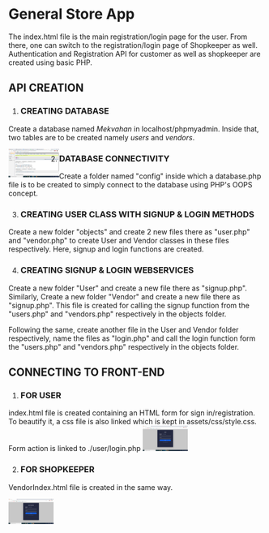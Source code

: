 # General Store App
The index.html file is the main registration/login page for the user. From there, one can switch to the registration/login page of Shopkeeper as well. 
Authentication and Registration API for customer as well as shopkeeper are created using basic PHP.

##  API CREATION

1. ### CREATING DATABASE
 Create a database named *Mekvahan* in localhost/phpmyadmin.
Inside that, two tables are to be created namely *users* and *vendors*.

<img src="images/databases.png" style="width:100px; float:left;"></img>

2. ### DATABASE CONNECTIVITY
Create a folder named "config" inside which a database.php file is to be created to simply connect to the database using PHP's OOPS concept.

3. ### CREATING USER CLASS WITH SIGNUP & LOGIN METHODS
 Create a new folder "objects" and create 2 new files there as "user.php" and "vendor.php" to create User and Vendor classes in these files respectively. Here, signup and login functions are created.
 
 4. ### CREATING SIGNUP & LOGIN WEBSERVICES

 Create a new folder "User" and create a new file there as "signup.php". Similarly, Create a new folder "Vendor" and create a new file there as "signup.php". This file is created for calling the signup function from the "users.php" and "vendors.php" respectively in the objects folder.

 Following the same, create another file in the User and Vendor folder respectively, name the files as "login.php" and call the login function form the "users.php" and "vendors.php" respectively in the objects folder.


## CONNECTING TO FRONT-END

1. ### FOR USER
 index.html file is created containing an HTML form for sign in/registration. To beautify it, a css file is also linked which is kept in assets/css/style.css. Form action is linked to ./user/login.php
 <img src="images/user.png" style="height:50px;"></img>

2. ### FOR SHOPKEEPER
 VendorIndex.html file is created in the same way. 

 <img src="images/shopkeeper.png" style="height:50px;"></img>

